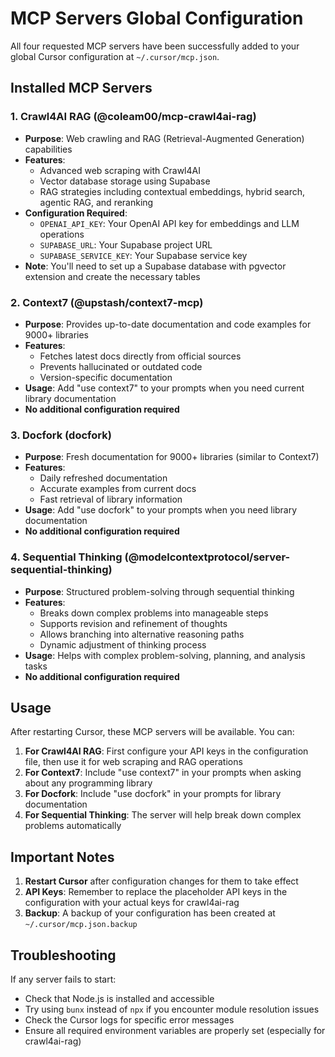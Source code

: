 # MCP Servers Global Configuration

All four requested MCP servers have been successfully added to your global Cursor configuration at `~/.cursor/mcp.json`.

## Installed MCP Servers

### 1. Crawl4AI RAG (@coleam00/mcp-crawl4ai-rag)
- **Purpose**: Web crawling and RAG (Retrieval-Augmented Generation) capabilities
- **Features**: 
  - Advanced web scraping with Crawl4AI
  - Vector database storage using Supabase
  - RAG strategies including contextual embeddings, hybrid search, agentic RAG, and reranking
- **Configuration Required**: 
  - `OPENAI_API_KEY`: Your OpenAI API key for embeddings and LLM operations
  - `SUPABASE_URL`: Your Supabase project URL
  - `SUPABASE_SERVICE_KEY`: Your Supabase service key
- **Note**: You'll need to set up a Supabase database with pgvector extension and create the necessary tables

### 2. Context7 (@upstash/context7-mcp)
- **Purpose**: Provides up-to-date documentation and code examples for 9000+ libraries
- **Features**:
  - Fetches latest docs directly from official sources
  - Prevents hallucinated or outdated code
  - Version-specific documentation
- **Usage**: Add "use context7" to your prompts when you need current library documentation
- **No additional configuration required**

### 3. Docfork (docfork)
- **Purpose**: Fresh documentation for 9000+ libraries (similar to Context7)
- **Features**:
  - Daily refreshed documentation
  - Accurate examples from current docs
  - Fast retrieval of library information
- **Usage**: Add "use docfork" to your prompts when you need library documentation
- **No additional configuration required**

### 4. Sequential Thinking (@modelcontextprotocol/server-sequential-thinking)
- **Purpose**: Structured problem-solving through sequential thinking
- **Features**:
  - Breaks down complex problems into manageable steps
  - Supports revision and refinement of thoughts
  - Allows branching into alternative reasoning paths
  - Dynamic adjustment of thinking process
- **Usage**: Helps with complex problem-solving, planning, and analysis tasks
- **No additional configuration required**

## Usage

After restarting Cursor, these MCP servers will be available. You can:

1. **For Crawl4AI RAG**: First configure your API keys in the configuration file, then use it for web scraping and RAG operations
2. **For Context7**: Include "use context7" in your prompts when asking about any programming library
3. **For Docfork**: Include "use docfork" in your prompts for library documentation
4. **For Sequential Thinking**: The server will help break down complex problems automatically

## Important Notes

1. **Restart Cursor** after configuration changes for them to take effect
2. **API Keys**: Remember to replace the placeholder API keys in the configuration with your actual keys for crawl4ai-rag
3. **Backup**: A backup of your configuration has been created at `~/.cursor/mcp.json.backup`

## Troubleshooting

If any server fails to start:
- Check that Node.js is installed and accessible
- Try using `bunx` instead of `npx` if you encounter module resolution issues
- Check the Cursor logs for specific error messages
- Ensure all required environment variables are properly set (especially for crawl4ai-rag)